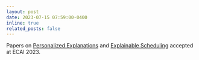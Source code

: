 ```yaml
---
layout: post
date: 2023-07-15 07:59:00-0400
inline: true
related_posts: false
---
```



Papers on [Personalized Explanations](/assets/pdf/papers/please_ecai.pdf) and [Explainable Scheduling](/assets/pdf/papers/queries_ecai.pdf) accepted at ECAI 2023.